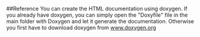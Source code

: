 ##Reference
You can create the HTML documentation using doxygen. If you already have doxygen, you can simply open the "Doxyfile" file in the main folder with Doxygen and let it generate the documentation. Otherwise you first have to download doxygen from www.doxygen.org